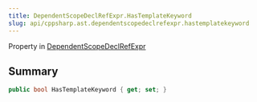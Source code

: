 ```yaml
---
title: DependentScopeDeclRefExpr.HasTemplateKeyword
slug: api/cppsharp.ast.dependentscopedeclrefexpr.hastemplatekeyword
---
```

Property in [DependentScopeDeclRefExpr](/api/cppsharp/ast/dependentscopedeclrefexpr)

## Summary



```csharp
public bool HasTemplateKeyword { get; set; }
```

